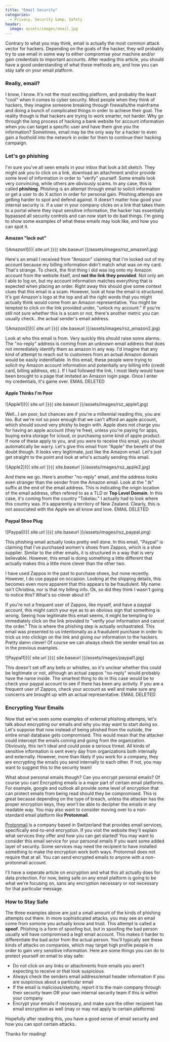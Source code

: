 ```yaml
---
title: "Email Security"
categories:
  - Privacy, Security &amp; Safety
header:
  image: assets/images/email.jpg
---
```


Contrary to what you may think, email is actually the most common attack vector for hackers. Depending on the goals of the hacker, they will probably try to use email in some way to either compromise your machine and/or gain credentials to important accounts. After reading this article, you should have a good understanding of what these methods are, and how you can stay safe on your email platform.

### Really, email? 

I know, I know. It's not the most exciting platform, and probably the least "cool" when it comes to cyber security. Most people when they think of hackers, they imagine someone breaking through firewalls/the mainframe and doing a bunch of complicated things in order to achieve their goal. The reality though is that hackers are trying to work smarter, not harder. Why go through the long process of hacking a bank website for account information when you can target a specific user and have them give you the information? Sometimes, email may be the only way for a hacker to even gain a foothold into the network in order for them to continue their hacking campaign. 

### Let's go phishing

I'm sure you've all seen emails in your inbox that look a bit sketch. They might ask you to click on a link, download an attachment and/or provide some level of information in order to "verify" yourself. Some emails look very convincing, while others are obviously scams. In any case, this is called **phishing**. Phishing is an attempt through email to solicit information or get a user to do X action in order for personal gain. Phishing attemps are getting harder to spot and defend against. It doesn't matter how good your internal security is. If a user in your company clicks on a link that takes them to a portal where they input sensitive information, the hacker has essentially bypassed all security controls and can now start to do bad things. I'm going to show some examples of what these emails may look like, and how you can spot it.


#### Amazon "lock out"
![Amazon1]({{ site.url }}{{ site.baseurl }}/assets/images/rsz_amazon1.jpg)

Here's an email I received from "Amazon" claiming that I'm locked out of my account because my billing information didn't match what was on my card. That's strange. To check, the first thing I did was log onto my Amazon account from the website itself, and **not the link they provided**. Not only am I able to log on, but my account information matches everything that is expected when placing an order. Right away this should give some context clues that this email is a scam. However, look at how the email is structured. It's got Amazon's logo at the top and all the right words that you might actually think would come from an Amazon representative. You might be tempted to click on the link provided under, "unlock my account." If you're still not sure whether this is a scam or not, there's another metric you can usually check...the actual sender's email address.

![Amazon2]({{ site.url }}{{ site.baseurl }}/assets/images/rsz_amazon2.jpg)

Look at who this email is from. Very quickly this should raise some alarms. The "no-reply" address is coming from an unknown email address that does not immediately identify them as amazon in any way. I'd imagine that any kind of attempt to reach out to customers from an actual Amazon domain would be easily indentifiable. In this email, these people were trying to solicit my Amazon account information and potentially any billing info (credit card, billing address, etc.). If I had followed the link, I most likely would have been brought to a page that imitated an Amazon login page. Once I enter my credentials, it's game over. EMAIL DELETED 

#### Apple Thinks I'm Poor

![Apple1]({{ site.url }}{{ site.baseurl }}/assets/images/rsz_apple1.jpg)

Well...I am poor, but chances are if you're a millennial reading this, you are too. But we're not so poor enough that we can't afford an apple account, which should sound very phishy to begin with. Apple does not charge you for having an apple account (they're free), unless you're paying for apps, buying extra storage for icloud, or purchasing some kind of apple product. If none of these apply to you, and you were to receive this email, you should automatically be warry. Let's give this email from "Apple" the benefit of the doubt though. It looks very legitimate, just like the Amazon email. Let's just get straight to the point and look at who's actually sending this email.

![Apple2]({{ site.url }}{{ site.baseurl }}/assets/images/rsz_apple2.jpg)

And there we go. Here's another "no-reply" email, and the address looks even stranger than the sender from the Amazon email. Look at the ".tk" suffix at the end of the email address. This is indicating the origin location of the email address, often refered to as a TLD or **Top Level Domain**. In this case, it's coming from the country "Tokelau." I actually had to look where this country was. It's apparently a territory of New Zealand. Clearly, this is not associated with the Apple we all know and love. EMAIL DELETED

#### Paypal Shoe Plug

![Paypal]({{ site.url }}{{ site.baseurl }}/assets/images/rsz_paypal.png)

This phishing email actually looks pretty well done. In this email, "Paypal" is claiming that I've purchased women's shoes from Zappos, which is a shoe supplier. Similar to the other emails, it is structured in a way that is very believable. However, this email is doing something a little different that actually makes this a little more clever than the other two.

I have used Zappos in the past to purchase shoes, but none recently. However, I do use paypal on occasion. Looking at the shipping details, this becomes even more apparent that this appears to be fraudulent. My name isn't Christina, nor is that my billing info. Ok, so did they think I wasn't going to notice this? What's so clever about it? 

If you're not a frequent user of Zappos, like myself, and have a paypal account, this might catch your eye as to an obvious sign that something is wrong. Seeing how legitimate this email seems, it might be tempting to immediately click on the link provided to "verify your information and cancel the order." This is where the phishing step is actually orchastrated. This email was presented to us intentionally as a fraudulent purchase in order to trick us into clickign on the link and giving our information to the hackers. Pretty damn clever! Of course we can always check the sender email too as in the previous examples.

![Paypal1]({{ site.url }}{{ site.baseurl }}/assets/images/paypal1.jpg)

This doesn't set off any bells or whistles, so it's unclear whether this could be legitimate or not, although an actual zappos "no-reply" would probably have the name inside. The smartest thing to do in this case would be to check your paypal account to see if there has been any activity. If you are a frequent user of Zappos, check your account as well and make sure any concerns are brought up with an actual representative. EMAIL DELETED

### Encrypting Your Emails

Now that we've seen some examples of external phishing attempts, let's talk about encrypting our emails and why you may want to start doing so. Let's suppose that now instead of being phished from the outside, the entire email database gets compromised. This would mean that the attacker could intercept the emails coming and going from the organization. Obviously, this isn't ideal and could pose a serious threat. All kinds of sensitive information is sent every day from organizations both internally and externally. However, more than likely if you work for a company, they are encrypting the emails you send internally to each other. If not, you may want to suggest this to the security team! 

What about personal emails though? Can you encrypt personal emails? Of course you can! Encrypting emails is a major part of certain email platforms. For example, google and outlook all provide some level of encryption that can protect emails from being read should they be compromised. This is great because depending on the type of breach, unless the attacker has the proper encryption keys, they won't be able to decipher the emails in any readable way. You may also want to consider moving over to a non-standard email platform like **Protonmail**. 

[Protonmail](https://protonmail.com/) is a company based in Switzerland that provides email services, specifically end-to-end encryption. If you visit the website they'll explain what services they offer and how you can get started! You may want to consider this email service for your personal emails if you want some added layer of security. Some services may need the recipient to have installed something to make the encryption work both ways. Protonmail does not require that at all. You can send encrypted emails to anyone with a non-protonmail account. 

I'll have a seperate article on encryption and what this all actually does for data protection. For now, being safe on any email platform is going to be what we're focusing on, sans any encryption necessary or not necessary for that particular message. 

### How to Stay Safe

The three examples above are just a small amount of the kinds of phishing attempts out there. In more sophisticated attacks, you may see an email come from somone you actually know and trust. This attempt is called a **spoof**. Phishing is a form of spoofing but, but in spoofing the bad person usually will have compromised a legit email account. This makes it harder to differentiate the bad actor from the actual person. You'll typically see these kinds of attacks on companies, which may target high profile people in order to gain very sensitive information. Here are some things you can do to protect yourself on email to stay safe:

* Do not click on any links or attachments from emails you aren't expecting to receive or that look suspicious
* Always check the senders email address/email header information if you are suspicious about a particular email
* If the email is malicious/sketchy, report it to the main company through their security team OR your own internal security team if this is within your company
* Encrypt your emails if necessary, and make sure the other recipient has email encryption as well (may or may not apply to certain platforms)

Hopefully after reading this, you have a good sense of email security and how you can spot certain attacks. 

Thanks for reading! 






